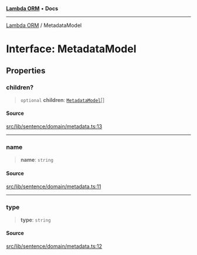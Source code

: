 [**Lambda ORM**](../README.md) • **Docs**

***

[Lambda ORM](../README.md) / MetadataModel

# Interface: MetadataModel

## Properties

### children?

> `optional` **children**: [`MetadataModel`](MetadataModel.md)[]

#### Source

[src/lib/sentence/domain/metadata.ts:13](https://github.com/lambda-orm/lambdaorm-base/blob/f5bdfd5d7ef4bf9d8223ee81080c8ed65a6bb693/src/lib/sentence/domain/metadata.ts#L13)

***

### name

> **name**: `string`

#### Source

[src/lib/sentence/domain/metadata.ts:11](https://github.com/lambda-orm/lambdaorm-base/blob/f5bdfd5d7ef4bf9d8223ee81080c8ed65a6bb693/src/lib/sentence/domain/metadata.ts#L11)

***

### type

> **type**: `string`

#### Source

[src/lib/sentence/domain/metadata.ts:12](https://github.com/lambda-orm/lambdaorm-base/blob/f5bdfd5d7ef4bf9d8223ee81080c8ed65a6bb693/src/lib/sentence/domain/metadata.ts#L12)
